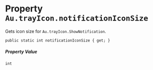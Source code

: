 # Property `Au.trayIcon.notificationIconSize`

Gets icon size for `Au.trayIcon.ShowNotification`.

```
public static int notificationIconSize { get; }
```

##### Property Value

`int`